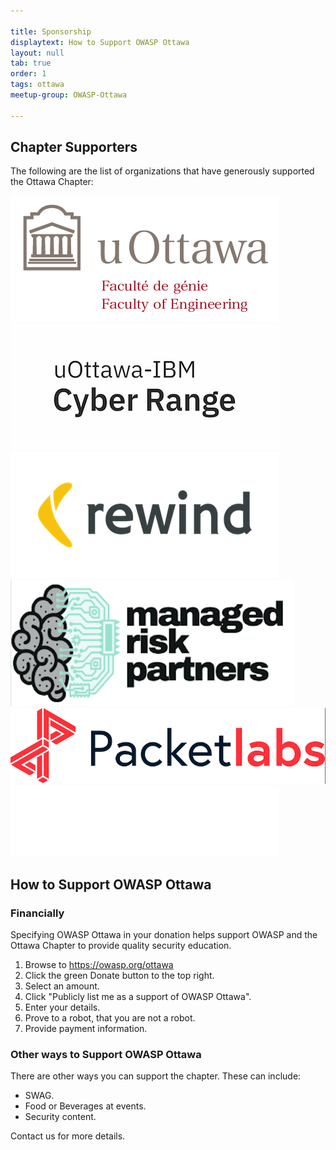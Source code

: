 ```yaml
---

title: Sponsorship
displaytext: How to Support OWASP Ottawa
layout: null
tab: true
order: 1
tags: ottawa
meetup-group: OWASP-Ottawa

---
```


## Chapter Supporters

The following are the list of organizations that have generously supported the Ottawa Chapter:

![UofO Logo](assets/images/UofOEngineeringLogo.png) ![Cyber Range Logo](assets/images/uOttawa-IBM_Cyber_Range_logotype_sm_pos_CMYK.jpg) ![Rewind Logo](assets/images/rewindlogo.png) ![Managed Risk Logo](assets/images/managed-risk-whitebkgrnd.png) ![PacketLabs Logo](assets/images/PacketlabsLogo-whitebkgrnd.png) ![Devious Plan Logo](assets/images/devious-plan-logo-small.png)


## How to Support OWASP Ottawa

### Financially

Specifying OWASP Ottawa in your donation helps support OWASP and the Ottawa Chapter to provide quality security education.

1. Browse to https://owasp.org/ottawa
2. Click the green Donate button to the top right.
3. Select an amount.
4. Click "Publicly list me as a support of OWASP Ottawa".
5. Enter your details.
6. Prove to a robot, that you are not a robot.
7. Provide payment information.

### Other ways to Support OWASP Ottawa

There are other ways you can support the chapter. These can include:

- SWAG.
- Food or Beverages at events.
- Security content.

Contact us for more details.
